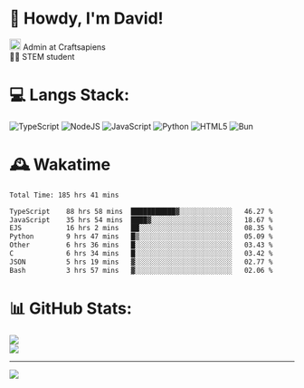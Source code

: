 # 👋 Howdy, I'm David!
<img src="https://cdn.discordapp.com/role-icons/959259258829021255/243d02ee3fbd0821de14bf13a0cde87b.webp?size=2048" height=20> Admin at Craftsapiens<br>👨‍🔬 STEM student

# 💻 Langs Stack:
![TypeScript](https://img.shields.io/badge/typescript-%23007ACC.svg?style=for-the-badge&logo=typescript&logoColor=white) ![NodeJS](https://img.shields.io/badge/node.js-6DA55F?style=for-the-badge&logo=node.js&logoColor=white) ![JavaScript](https://img.shields.io/badge/javascript-%23323330.svg?style=for-the-badge&logo=javascript&logoColor=%23F7DF1E) ![Python](https://img.shields.io/badge/python-3670A0?style=for-the-badge&logo=python&logoColor=ffdd54)  ![HTML5](https://img.shields.io/badge/html5-%23E34F26.svg?style=for-the-badge&logo=html5&logoColor=white) ![Bun](https://img.shields.io/badge/Bun-%23000000.svg?style=for-the-badge&logo=bun&logoColor=white) 

# 🕰️ Wakatime 
<!--START_SECTION:waka-->

```txt
Total Time: 185 hrs 41 mins

TypeScript    88 hrs 58 mins  ███████████▓░░░░░░░░░░░░░   46.27 %
JavaScript    35 hrs 54 mins  ████▓░░░░░░░░░░░░░░░░░░░░   18.67 %
EJS           16 hrs 2 mins   ██░░░░░░░░░░░░░░░░░░░░░░░   08.35 %
Python        9 hrs 47 mins   █▒░░░░░░░░░░░░░░░░░░░░░░░   05.09 %
Other         6 hrs 36 mins   █░░░░░░░░░░░░░░░░░░░░░░░░   03.43 %
C             6 hrs 34 mins   █░░░░░░░░░░░░░░░░░░░░░░░░   03.42 %
JSON          5 hrs 19 mins   ▓░░░░░░░░░░░░░░░░░░░░░░░░   02.77 %
Bash          3 hrs 57 mins   ▓░░░░░░░░░░░░░░░░░░░░░░░░   02.06 %
```

<!--END_SECTION:waka-->

# 📊 GitHub Stats:

![](https://github-readme-stats.vercel.app/api?username=davidcanas&theme=dark&hide_border=false&count_private=true)<br/>
![](https://github-readme-stats.vercel.app/api/top-langs/?username=davidcanas&theme=dark&hide_border=false&include_all_commits=true&count_private=true&layout=compact)

---
[![](https://visitcount.itsvg.in/api?id=davidcanas&icon=0&color=0)](https://visitcount.itsvg.in)

